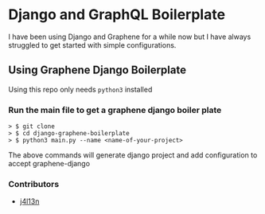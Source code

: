 # Django and GraphQL Boilerplate

I have been using Django and Graphene for a while now but I have always struggled to get started with simple configurations.

## Using Graphene Django Boilerplate

Using this repo only needs `python3` installed

### Run the main file to get a graphene django boiler plate

```
> $ git clone 
> $ cd django-graphene-boilerplate
> $ python3 main.py --name <name-of-your-project>

```

The above commands will generate django project and add configuration to accept graphene-django


### Contributors

- [j4l13n](www.github.com/j4l13n)


